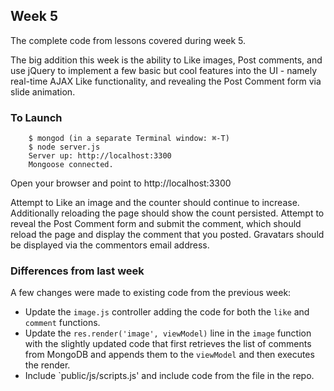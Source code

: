 ## Week 5

The complete code from lessons covered during week 5.

The big addition this week is the ability to Like images, Post comments, and use jQuery to implement a few basic but cool features into the UI - namely real-time AJAX Like functionality, and revealing the Post Comment form via slide animation.

### To Launch

```
    $ mongod (in a separate Terminal window: ⌘-T)
    $ node server.js
    Server up: http://localhost:3300
    Mongoose connected.
```

Open your browser and point to http://localhost:3300

Attempt to Like an image and the counter should continue to increase.  Additionally reloading the page should show the count persisted.  Attempt to reveal the Post Comment form and submit the comment, which should reload the page and display the comment that you posted.  Gravatars should be displayed via the commentors email address.

### Differences from last week

A few changes were made to existing code from the previous week:

* Update the `image.js` controller adding the code for both the `like` and `comment` functions.
* Update the `res.render('image', viewModel)` line in the `image` function with the slightly updated code that first retrieves the list of comments from MongoDB and appends them to the `viewModel` and then executes the render.
* Include `public/js/scripts.js' and include code from the file in the repo.
